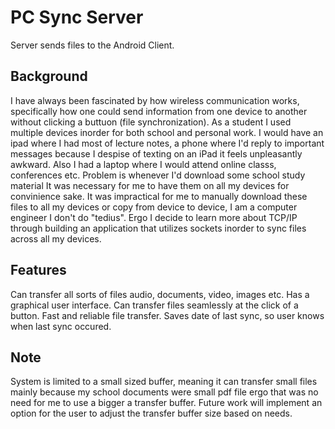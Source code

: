 #  PC Sync Server
Server sends files to the Android Client.

## Background
I have always been fascinated by how wireless communication works, specifically how one could send information from one device to another without clicking a buttuon (file synchronization). As a student I used multiple devices inorder for both school and personal work. I would have an ipad where I had most of lecture notes, a phone where I'd reply to important messages because I despise of texting on an iPad it feels unpleasantly awkward. Also I had a laptop where I would attend online classs, conferences etc. Problem is whenever I'd download some school study material It was necessary for me to have them on all my devices for convinience sake. It was impractical for me to manually download these files to all my devices or copy from device to device, I am a computer engineer I don't do "tedius". Ergo I decide to learn more about TCP/IP through building an application that utilizes sockets inorder to sync files across all my devices. 

## Features
Can transfer all sorts of files audio, documents, video, images etc.
Has a graphical user interface.
Can transfer files seamlessly at the click of a button.
Fast and reliable file transfer.
Saves date of last sync, so user knows when last sync occured.

## Note
System is limited to a small sized buffer, meaning it can transfer small files mainly because my school documents were small pdf file ergo that was no need for me to use a bigger a transfer buffer. Future work will implement an option for the user to adjust the transfer buffer size based on needs.
